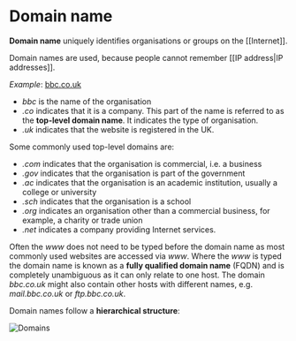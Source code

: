 # Domain name
**Domain name** uniquely identifies organisations or groups on the
[[Internet]].

Domain names are used, because people cannot remember 
[[IP address|IP addresses]].

*Example*: [bbc.co.uk]()
- *bbc* is the name of the organisation
- *.co* indicates that it is a company. This part of the name is referred to as
  the **top-level domain name**. It indicates the type of organisation. 
- *.uk* indicates that the website is registered in the UK.

Some commonly used top-level domains are:
- *.com* indicates that the organisation is commercial, i.e. a business
- *.gov* indicates that the organisation is part of the government
- *.ac* indicates that the organisation is an academic institution, usually a
  college or university
- *.sch* indicates that the organisation is a school
- *.org* indicates an organisation other than a commercial business, for example,
  a charity or trade union
- *.net* indicates a company providing Internet services.

Often the *www* does not need to be typed before the domain name as most commonly
used websites are accessed via *www*. Where the *www* is typed the domain name is
known as a **fully qualified domain name** (FQDN) and is completely unambiguous as
it can only relate to one host. The domain *bbc.co.uk* might also contain other
hosts with different names, e.g. *mail.bbc.co.uk* or *ftp.bbc.co.uk*.

Domain names follow a **hierarchical structure**:

![Domains](domains.png) 
